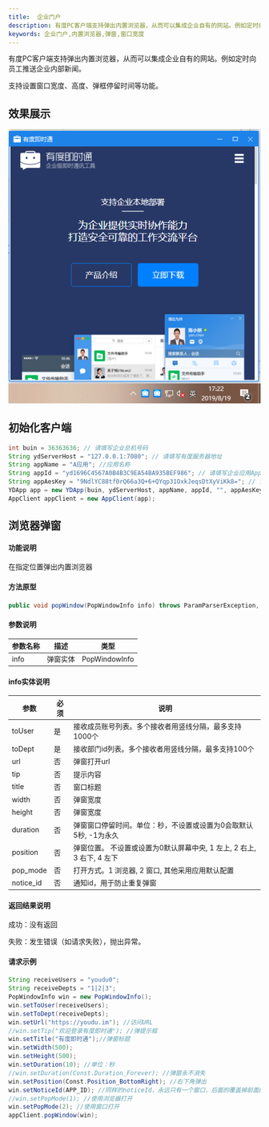 ```yaml
---
title:  企业门户
description: 有度PC客户端支持弹出内置浏览器，从而可以集成企业自有的网站。例如定时向员工推送企业内部新闻。支持设置窗口宽度、高度、弹框停留时间等功能。
keywords: 企业门户,内置浏览器,弹窗,窗口宽度
---
```

有度PC客户端支持弹出内置浏览器，从而可以集成企业自有的网站。例如定时向员工推送企业内部新闻。

支持设置窗口宽度、高度、弹框停留时间等功能。

## 效果展示

![1566206554994](res/b01_00054/1566206554994.png)

## 初始化客户端

```java
int buin = 36363636; // 请填写企业总机号码
String ydServerHost = "127.0.0.1:7080"; // 请填写有度服务器地址
String appName = "A应用"; //应用名称
String appId = "yd1696C4567A0B4B3C9EA54BA935BEF986"; // 请填写企业应用AppId
String appAesKey = "9NdlYC88tf0rQ66a3Q+6+QYqp31OxkJeqsDtXyViKk8="; // 请填写企业应用的EncodingaesKey
YDApp app = new YDApp(buin, ydServerHost, appName, appId, "", appAesKey);
AppClient appClient = new AppClient(app);
```

## 浏览器弹窗

#### 功能说明

在指定位置弹出内置浏览器

#### 方法原型

```java
public void popWindow(PopWindowInfo info) throws ParamParserException, AESCryptoException, HttpRequestException;
```

#### 参数说明

| 参数名称 | 描述     | 类型          |
| -------- | -------- | ------------- |
| info     | 弹窗实体 | PopWindowInfo |

#### info实体说明

| 参数      | 必须 | 说明                                                         |
| --------- | ---- | ------------------------------------------------------------ |
| toUser    | 是   | 接收成员账号列表。多个接收者用竖线分隔，最多支持1000个       |
| toDept    | 是   | 接收部门id列表。多个接收者用竖线分隔，最多支持100个          |
| url       | 否   | 弹窗打开url                                                  |
| tip       | 否   | 提示内容                                                     |
| title     | 否   | 窗口标题                                                     |
| width     | 否   | 弹窗宽度                                                     |
| height    | 否   | 弹窗宽度                                                     |
| duration  | 否   | 弹窗窗口停留时间。单位：秒，不设置或设置为0会取默认5秒, -1为永久 |
| position  | 否   | 弹窗位置。 不设置或设置为0默认屏幕中央, 1 左上, 2 右上, 3 右下, 4 左下 |
| pop_mode  | 否   | 打开方式。1 浏览器, 2 窗口, 其他采用应用默认配置             |
| notice_id | 否   | 通知id，用于防止重复弹窗                                     |

#### 返回结果说明

成功：没有返回

失败：发生错误（如请求失败），抛出异常。

#### 请求示例

```java
String receiveUsers = "youdu0";
String receiveDepts = "1|2|3";
PopWindowInfo win = new PopWindowInfo();
win.setToUser(receiveUsers);
win.setToDept(receiveDepts);
win.setUrl("https://youdu.im"); //访问URL
//win.setTip("欢迎登录有度即时通"); //弹提示框
win.setTitle("有度即时通");//弹窗标题
win.setWidth(500);
win.setHeight(500);
win.setDuration(10); //单位：秒
//win.setDuration(Const.Duration_Forever); //弹窗永不消失
win.setPosition(Const.Position_BottomRight); //右下角弹出
win.setNoticeId(APP_ID); //同样的noticeId，永远只有一个窗口，后面的覆盖掉前面的
//win.setPopMode(1); //使用浏览器打开
win.setPopMode(2); //使用窗口打开
appClient.popWindow(win);
```
